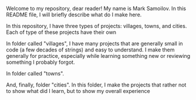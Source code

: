 Welcome to my repository, dear reader! My name is Mark Samoilov. In this README file, I will briefly describe what do I make here.


In this repository, I have three types of projects: villages, towns, and cities. Each of type of these projects have their own

In folder called "villages", I have many projects that are generally small in code (a few decades of strings) and easy to understand. I make them generally for practice, especially while learning something new or reviewing something I probably forgot.

In folder called "towns".

And, finally, folder "cities". In this folder, I make the projects that  rather not to show what did I learn, but to show my overall experience 